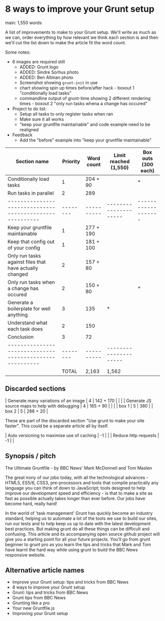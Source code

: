 # 8 ways to improve your Grunt setup

main: 1,550 words

A list of improvements to make to your Grunt setup.  We'll write as much as we can, order everything by how relevant we think each section is and then we'll cut the list down to make the article fit the word count.

Some notes:

* 6 images are required still
  * ADDED: Grunt logo
  * ADDED: Sindre Sorhus photo
  * ADDED: Ben Altman photo
  * Screenshot showing `grunt-init` in use
  * chart showing spin up times before/after hack - boxout 1 "conditionally load tasks"
  * commandline output of grunt-time showing 2 different rendering times - boxout 2 "only run tasks whena a change has occured"
* Project to do list:
  * Setup all tasks to only register tasks when ran
  * Make sure it all works
  * "keep your gruntfile maintainable" and code example need to be realigned
* Feedback
  * Add the "before" example into "keep your gruntfile maintainable"


| Section name                                            | Priority | Word count | Limit reached (1,550) | Box outs (300 each) |
| ------------------------------------------------------- | -------- | ---------- | --------------------- | ------------------- |
| Conditionally load tasks                                | 1        | 204 + 90   |                       | *                   |
| Run tasks in parallel                                   | 2        | 289        |                       |                     |
| ------------------------------------------------------- | -------- | ---------- | --------------------- | ------------------- |
| Keep your gruntfile maintainable                        | 1        | 277 + 190  |                       |                     |
| Keep that config out of your config                     | 1        | 181 + 100  |                       |                     |
| Only run tasks against files that have actually changed | 2        | 157 + 80   |                       |                     |
| Only run tasks when a change has occured                | 2        | 150 + 80   |                       | *                   |
| Generate a boilerplate for well anything                | 3        | 135        | *                     |                     |
| Understand what each task does                          | 2        | 150        |                       |                     |
| Conclusion                                              | 3        |  72        |                       |                     |
| ------------------------------------------------------- | -------- | ---------- | --------------------- |                     |
|                                                         | TOTAL    | 2,163      | 1,562                 |                     |


## Discarded sections

| Generate many variations of an image                    | 4        | 142 + 170  |                       |                     |
| Generate JS source maps to help with debugging          | 4        | 165 + 90   |                       |                     |
| box 1                                                   | 5        | 380        |
| box 2                                                   | 5        | 288 + 20   |

These are part of the discarded section "Use grunt to make your site faster".  This could be a separate article all by itself.

| Auto versioning to maximise use of caching              | -1       |            |
| Reduce http requests                                    | -1       |            |


## Synopsis / pitch

The Ultimate Gruntfile - by BBC News' Mark McDonnell and Tom Maslen

The great irony of our jobs today, with all the technological advances - HTML5, ES5/6, CSS3, pre-processors and tools that compile practically any language you can think of down to JavaScript; tools designed to help improve our development speed and efficiency - is that to make a site as fast as possible actually takes longer than ever before.  Our jobs have become hard, really hard!

In the world of 'task management' Grunt has quickly become an industry standard, helping us to automate a lot of the tools we use to build our sites, run our tests and to help keep us up to date with the latest development best practices. But making grunt do all these things can be difficult and confusing.  This article and its accompanying open source github project will give you a starting point for all your future projects.  You'll go from grunt beginner to grunt pro as you learn the tips and tricks that Mark and Tom have learnt the hard way while using grunt to build the BBC News responsive website.

## Alternative article names

* Improve your Grunt setup: tips and tricks from BBC News
* 8 ways to improve your Grunt setup
* Grunt: tips and tricks from BBC News
* Grunt tips from BBC News
* Grunting like a pro
* Your new Gruntfile.js
* Improving your Grunt setup